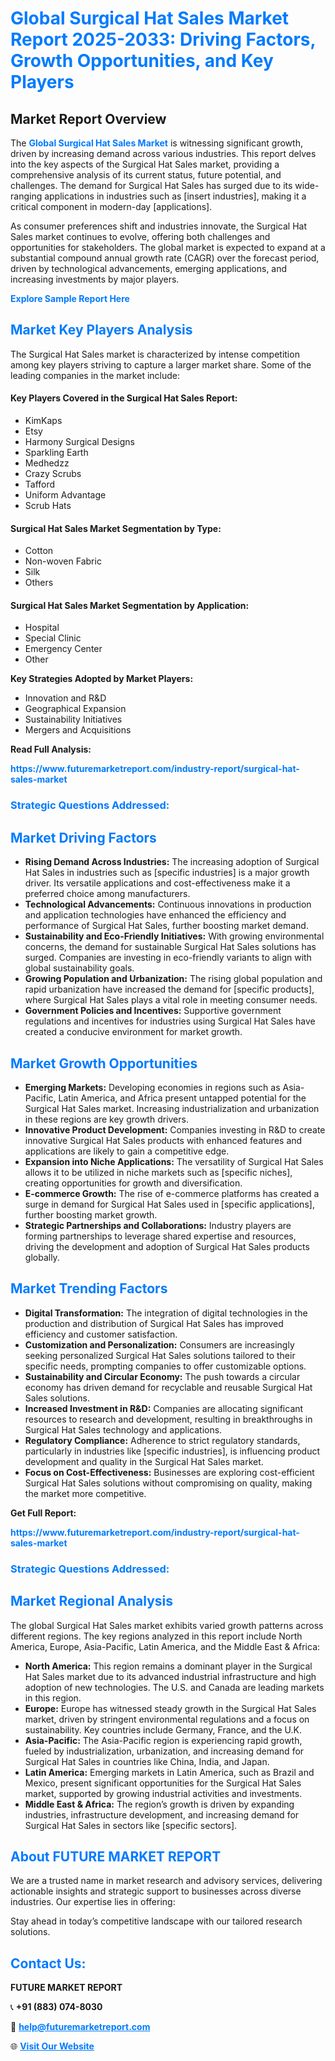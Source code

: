 <h1 style="color: #007BFF;">Global Surgical Hat Sales Market Report 2025-2033: Driving Factors, Growth Opportunities, and Key Players</h1>

<section id="overview">
<h2>Market Report Overview</h2>
<p>The <a href="https://www.futuremarketreport.com/industry-report/surgical-hat-sales-market" style="color: #007BFF; text-decoration: none;"><strong>Global Surgical Hat Sales Market</strong></a> is witnessing significant growth, driven by increasing demand across various industries. This report delves into the key aspects of the Surgical Hat Sales market, providing a comprehensive analysis of its current status, future potential, and challenges. The demand for Surgical Hat Sales has surged due to its wide-ranging applications in industries such as [insert industries], making it a critical component in modern-day [applications].</p>
<p>As consumer preferences shift and industries innovate, the Surgical Hat Sales market continues to evolve, offering both challenges and opportunities for stakeholders. The global market is expected to expand at a substantial compound annual growth rate (CAGR) over the forecast period, driven by technological advancements, emerging applications, and increasing investments by major players.</p>
</section>

<section id="overview">
<p><a href="https://www.futuremarketreport.com/request-sample/reportId=109616" style="color: #007BFF; text-decoration: none;"><strong>Explore Sample Report Here</strong></a></p>
</section>

<section id="key-players">
<h2 style="color: #007BFF;">Market Key Players Analysis</h2>
<p>The Surgical Hat Sales market is characterized by intense competition among key players striving to capture a larger market share. Some of the leading companies in the market include:</p>
<h4>Key Players Covered in the Surgical Hat Sales Report:</h4>
<ul><li>KimKaps</li><li>Etsy</li><li>Harmony Surgical Designs</li><li>Sparkling Earth</li><li>Medhedzz</li><li>Crazy Scrubs</li><li>Tafford</li><li>Uniform Advantage</li><li>Scrub Hats</li></ul>
<h4>Surgical Hat Sales Market Segmentation by Type:</h4>
<ul><li>Cotton</li><li>Non-woven Fabric</li><li>Silk</li><li>Others</li></ul>

<h4>Surgical Hat Sales Market Segmentation by Application:</h4>
<ul><li>Hospital</li><li>Special Clinic</li><li>Emergency Center</li><li>Other</li></ul>
<p><strong>Key Strategies Adopted by Market Players:</strong></p>
<ul>
<li>Innovation and R&D</li>
<li>Geographical Expansion</li>
<li>Sustainability Initiatives</li>
<li>Mergers and Acquisitions</li>
</ul>
</section>

<section>
<p><strong>Read Full Analysis: </strong></p><a href="https://www.futuremarketreport.com/industry-report/surgical-hat-sales-market" style="color: #007BFF; text-decoration: none;"><strong>https://www.futuremarketreport.com/industry-report/surgical-hat-sales-market</strong></a>
<h3 style="color: #007BFF;">Strategic Questions Addressed:</h3>
</section>

<section id="driving-factors">
<h2 style="color: #007BFF;">Market Driving Factors</h2>
<ul>
<li><strong>Rising Demand Across Industries:</strong> The increasing adoption of Surgical Hat Sales in industries such as [specific industries] is a major growth driver. Its versatile applications and cost-effectiveness make it a preferred choice among manufacturers.</li>
<li><strong>Technological Advancements:</strong> Continuous innovations in production and application technologies have enhanced the efficiency and performance of Surgical Hat Sales, further boosting market demand.</li>
<li><strong>Sustainability and Eco-Friendly Initiatives:</strong> With growing environmental concerns, the demand for sustainable Surgical Hat Sales solutions has surged. Companies are investing in eco-friendly variants to align with global sustainability goals.</li>
<li><strong>Growing Population and Urbanization:</strong> The rising global population and rapid urbanization have increased the demand for [specific products], where Surgical Hat Sales plays a vital role in meeting consumer needs.</li>
<li><strong>Government Policies and Incentives:</strong> Supportive government regulations and incentives for industries using Surgical Hat Sales have created a conducive environment for market growth.</li>
</ul>
</section>

<section id="growth-opportunities">
<h2 style="color: #007BFF;">Market Growth Opportunities</h2>
<ul>
<li><strong>Emerging Markets:</strong> Developing economies in regions such as Asia-Pacific, Latin America, and Africa present untapped potential for the Surgical Hat Sales market. Increasing industrialization and urbanization in these regions are key growth drivers.</li>
<li><strong>Innovative Product Development:</strong> Companies investing in R&D to create innovative Surgical Hat Sales products with enhanced features and applications are likely to gain a competitive edge.</li>
<li><strong>Expansion into Niche Applications:</strong> The versatility of Surgical Hat Sales allows it to be utilized in niche markets such as [specific niches], creating opportunities for growth and diversification.</li>
<li><strong>E-commerce Growth:</strong> The rise of e-commerce platforms has created a surge in demand for Surgical Hat Sales used in [specific applications], further boosting market growth.</li>
<li><strong>Strategic Partnerships and Collaborations:</strong> Industry players are forming partnerships to leverage shared expertise and resources, driving the development and adoption of Surgical Hat Sales products globally.</li>
</ul>
</section>

<section id="trending-factors">
<h2 style="color: #007BFF;">Market Trending Factors</h2>
<ul>
<li><strong>Digital Transformation:</strong> The integration of digital technologies in the production and distribution of Surgical Hat Sales has improved efficiency and customer satisfaction.</li>
<li><strong>Customization and Personalization:</strong> Consumers are increasingly seeking personalized Surgical Hat Sales solutions tailored to their specific needs, prompting companies to offer customizable options.</li>
<li><strong>Sustainability and Circular Economy:</strong> The push towards a circular economy has driven demand for recyclable and reusable Surgical Hat Sales solutions.</li>
<li><strong>Increased Investment in R&D:</strong> Companies are allocating significant resources to research and development, resulting in breakthroughs in Surgical Hat Sales technology and applications.</li>
<li><strong>Regulatory Compliance:</strong> Adherence to strict regulatory standards, particularly in industries like [specific industries], is influencing product development and quality in the Surgical Hat Sales market.</li>
<li><strong>Focus on Cost-Effectiveness:</strong> Businesses are exploring cost-efficient Surgical Hat Sales solutions without compromising on quality, making the market more competitive.</li>
</ul>
</section>

<section>
<p><strong>Get Full Report: </strong></p><a href="https://www.futuremarketreport.com/industry-report/surgical-hat-sales-market" style="color: #007BFF; text-decoration: none;"><strong>https://www.futuremarketreport.com/industry-report/surgical-hat-sales-market</strong></a>
<h3 style="color: #007BFF;">Strategic Questions Addressed:</h3>
</section>


<section id="regional-analysis">
<h2 style="color: #007BFF;">Market Regional Analysis</h2>
<p>The global Surgical Hat Sales market exhibits varied growth patterns across different regions. The key regions analyzed in this report include North America, Europe, Asia-Pacific, Latin America, and the Middle East & Africa:</p>
<ul>
<li><strong>North America:</strong> This region remains a dominant player in the Surgical Hat Sales market due to its advanced industrial infrastructure and high adoption of new technologies. The U.S. and Canada are leading markets in this region.</li>
<li><strong>Europe:</strong> Europe has witnessed steady growth in the Surgical Hat Sales market, driven by stringent environmental regulations and a focus on sustainability. Key countries include Germany, France, and the U.K.</li>
<li><strong>Asia-Pacific:</strong> The Asia-Pacific region is experiencing rapid growth, fueled by industrialization, urbanization, and increasing demand for Surgical Hat Sales in countries like China, India, and Japan.</li>
<li><strong>Latin America:</strong> Emerging markets in Latin America, such as Brazil and Mexico, present significant opportunities for the Surgical Hat Sales market, supported by growing industrial activities and investments.</li>
<li><strong>Middle East & Africa:</strong> The region’s growth is driven by expanding industries, infrastructure development, and increasing demand for Surgical Hat Sales in sectors like [specific sectors].</li>
</ul>
</section>

<footer>
<h2 style="color: #007BFF;">About FUTURE MARKET REPORT</h2>
<p>We are a trusted name in market research and advisory services, delivering actionable insights and strategic support to businesses across diverse industries. Our expertise lies in offering:</p>

<p>Stay ahead in today’s competitive landscape with our tailored research solutions.</p>

<h2 style="color: #007BFF;">Contact Us:</h2>
<p><strong>FUTURE MARKET REPORT</strong></p>
<p>📞 <strong>+91 (883) 074-8030</strong></p>
<p>📧 <strong><a href="mailto:help@futuremarketreport.com" style="color: #007BFF;">help@futuremarketreport.com</a></strong></p>
<p>🌐 <strong><a href="https://www.futuremarketreport.com/" style="color: #007BFF;">Visit Our Website</a></strong></p>
</footer>